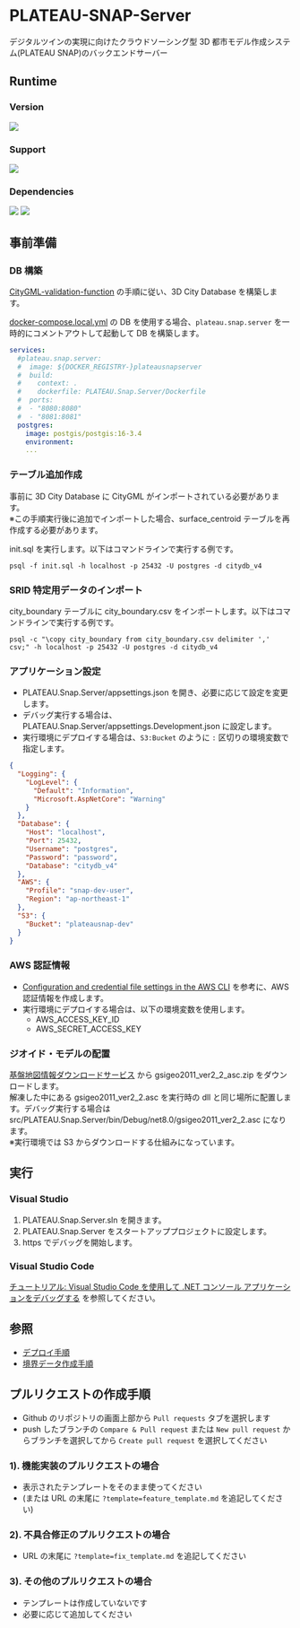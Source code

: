 # PLATEAU-SNAP-Server

デジタルツインの実現に向けたクラウドソーシング型 3D 都市モデル作成システム(PLATEAU SNAP)のバックエンドサーバー

## Runtime

### Version

[![](https://img.shields.io/static/v1?style=flat=square&logo=GitHub&logoColor=FFFFFF&label=PLATEAU&nbsp;SNAP&message=0.0.1&color=0e6da0)](https://github.com/Gentlymad-Studios/PackageManagerTools)

### Support

[![](https://img.shields.io/static/v1?style=flat=square&logo=dotnet&logoColor=FFFFFF&label=dotnet&message=8.0&color=0e6da0)](https://dotnet.microsoft.com/ja-jp/download/dotnet/8.0)

### Dependencies

[![](https://img.shields.io/static/v1?style=flat=square&logo=postgresql&logoColor=FFFFFF&label=PostgreSQL&message=16.x&color=0e6da0)](https://www.postgresql.org/docs/16/index.html)
[![](https://img.shields.io/static/v1?style=flat=square&logoColor=FFFFFF&label=PostGIS&message=3.x&color=0e6da0)](https://postgis.net/development/developer_docs/)

## 事前準備

### DB 構築

[CityGML-validation-function](https://github.com/Project-PLATEAU/CityGML-validation-function) の手順に従い、3D City Database を構築します。

[docker-compose.local.yml](./src/docker-compose.local.yml) の DB を使用する場合、`plateau.snap.server` を一時的にコメントアウトして起動して DB を構築します。

```yml
services:
  #plateau.snap.server:
  #  image: ${DOCKER_REGISTRY-}plateausnapserver
  #  build:
  #    context: .
  #    dockerfile: PLATEAU.Snap.Server/Dockerfile
  #  ports:
  #  - "8080:8080"
  #  - "8081:8081"
  postgres:
    image: postgis/postgis:16-3.4
    environment:
    ...
```

### テーブル追加作成

事前に 3D City Database に CityGML がインポートされている必要があります。  
※この手順実行後に追加でインポートした場合、surface_centroid テーブルを再作成する必要があります。

init.sql を実行します。以下はコマンドラインで実行する例です。

```
psql -f init.sql -h localhost -p 25432 -U postgres -d citydb_v4
```

### SRID 特定用データのインポート

city_boundary テーブルに city_boundary.csv をインポートします。以下はコマンドラインで実行する例です。

```
psql -c "\copy city_boundary from city_boundary.csv delimiter ',' csv;" -h localhost -p 25432 -U postgres -d citydb_v4
```

### アプリケーション設定

- PLATEAU.Snap.Server/appsettings.json を開き、必要に応じて設定を変更します。
- デバッグ実行する場合は、PLATEAU.Snap.Server/appsettings.Development.json に設定します。
- 実行環境にデプロイする場合は、`S3:Bucket` のように `:` 区切りの環境変数で指定します。

```json
{
  "Logging": {
    "LogLevel": {
      "Default": "Information",
      "Microsoft.AspNetCore": "Warning"
    }
  },
  "Database": {
    "Host": "localhost",
    "Port": 25432,
    "Username": "postgres",
    "Password": "password",
    "Database": "citydb_v4"
  },
  "AWS": {
    "Profile": "snap-dev-user",
    "Region": "ap-northeast-1"
  },
  "S3": {
    "Bucket": "plateausnap-dev"
  }
}
```

### AWS 認証情報

- [Configuration and credential file settings in the AWS CLI](https://docs.aws.amazon.com/ja_jp/cli/v1/userguide/cli-configure-files.html) を参考に、AWS 認証情報を作成します。
- 実行環境にデプロイする場合は、以下の環境変数を使用します。
  - AWS_ACCESS_KEY_ID
  - AWS_SECRET_ACCESS_KEY

### ジオイド・モデルの配置

[基盤地図情報ダウンロードサービス](https://fgd.gsi.go.jp/download/geoid.php) から gsigeo2011_ver2_2_asc.zip をダウンロードします。  
解凍した中にある gsigeo2011_ver2_2.asc を実行時の dll と同じ場所に配置します。デバッグ実行する場合は src/PLATEAU.Snap.Server/bin/Debug/net8.0/gsigeo2011_ver2_2.asc になります。  
※実行環境では S3 からダウンロードする仕組みになっています。

## 実行

### Visual Studio

1. PLATEAU.Snap.Server.sln を開きます。
2. PLATEAU.Snap.Server をスタートアッププロジェクトに設定します。
3. https でデバッグを開始します。

### Visual Studio Code

[チュートリアル: Visual Studio Code を使用して .NET コンソール アプリケーションをデバッグする](https://learn.microsoft.com/ja-jp/dotnet/core/tutorials/debugging-with-visual-studio-code?pivots=dotnet-8-0) を参照してください。

## 参照

- [デプロイ手順](./docs/deploy.md)
- [境界データ作成手順](./docs/create_city_boundary_csv.md)

## プルリクエストの作成手順

- Github のリポジトリの画面上部から `Pull requests` タブを選択します
- push したブランチの `Compare & Pull request` または `New pull request` からブランチを選択してから `Create pull request` を選択してください

### 1). 機能実装のプルリクエストの場合

- 表示されたテンプレートをそのまま使ってください
- (または URL の末尾に `?template=feature_template.md` を追記してください)

### 2). 不具合修正のプルリクエストの場合

- URL の末尾に `?template=fix_template.md` を追記してください

### 3). その他のプルリクエストの場合

- テンプレートは作成していないです
- 必要に応じて追加してください
